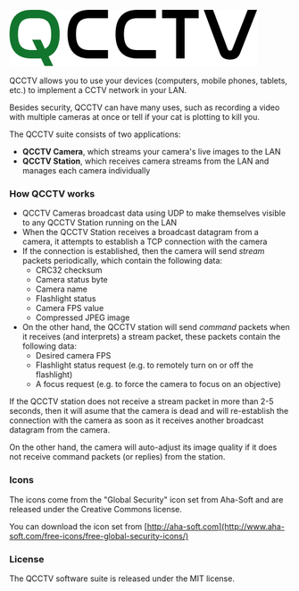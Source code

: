 ![QCCTV](etc/common/images/qcctv.png)

QCCTV allows you to use your devices (computers, mobile phones, tablets, etc.) to implement a CCTV network in your LAN.

Besides security, QCCTV can have many uses, such as recording a video with multiple cameras at once or tell if your cat is plotting to kill you.

The QCCTV suite consists of two applications:
- **QCCTV Camera**, which streams your camera's live images to the LAN
- **QCCTV Station**, which receives camera streams from the LAN and manages each camera individually

### How QCCTV works

- QCCTV Cameras broadcast data using UDP to make themselves visible to any QCCTV Station running on the LAN
- When the QCCTV Station receives a broadcast datagram from a camera, it attempts to establish a TCP connection with the camera
- If the connection is established, then the camera will send *stream* packets periodically, which contain the following data:
    - CRC32 checksum
    - Camera status byte
    - Camera name
    - Flashlight status
    - Camera FPS value
    - Compressed JPEG image
- On the other hand, the QCCTV station will send *command* packets when it receives (and interprets) a stream packet, these packets contain the following data:
    - Desired camera FPS
    - Flashlight status request (e.g. to remotely turn on or off the flashlight)
    - A focus request (e.g. to force the camera to focus on an objective)

If the QCCTV station does not receive a stream packet in more than 2-5 seconds, then it will asume that the camera is dead and will re-establish the connection with the camera as soon as it receives another broadcast datagram from the camera.

On the other hand, the camera will auto-adjust its image quality if it does not receive command packets (or replies) from the station.

### Icons 

The icons come from the "Global Security" icon set from Aha-Soft and are released under the Creative Commons license.

You can download the icon set from [http://aha-soft.com](http://www.aha-soft.com/free-icons/free-global-security-icons/)

### License

The QCCTV software suite is released under the MIT license.
